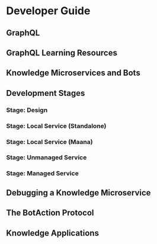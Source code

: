 # Developer Guide
## GraphQL
## GraphQL Learning Resources
## Knowledge Microservices and Bots
## Development Stages
### Stage: Design
### Stage: Local Service (Standalone)
### Stage: Local Service (Maana)
### Stage: Unmanaged Service
### Stage: Managed Service
## Debugging a Knowledge Microservice
## The BotAction Protocol
## Knowledge Applications